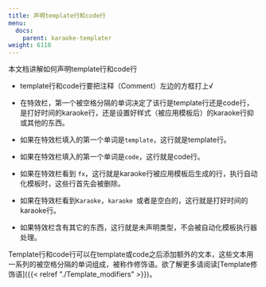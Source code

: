 ```yaml
---
title: 声明template行和code行
menu:
  docs:
    parent: karaoke-templater
weight: 6110
---
```


本文档讲解如何声明template行和code行

- template行和code行要把注释（Comment）左边的方框打上√

<div></div>

- 在特效栏，第一个被空格分隔的单词决定了该行是template行还是code行，是打好时间的karaoke行，还是设置好样式（被应用模板后）的karaoke行抑或其他的东西。

<div></div>

- 如果在特效栏填入的第一个单词是`template`，这行就是template行。

<div></div>

- 如果在特效栏填入的第一个单词是`code`，这行就是code行。

<div></div>

- 如果在特效栏看到
  `fx`，这行就是karaoke行被应用模板后生成的行，执行自动化模板时，这些行首先会被删除。

<div></div>

- 如果在特效栏看到`Karaoke`，`karaoke `或者是空白的，这行就是打好时间的karaoke行。

<div></div>

- 如果特效栏含有其它的东西，这行就是未声明类型，不会被自动化模板执行器处理。

<div></div>

Template行和code行可以在template或code之后添加额外的文本，这些文本用一系列的被空格分隔的单词组成，被称作修饰语。欲了解更多请阅读[Template修饰语]({{< relref "./Template_modifiers" >}})。
